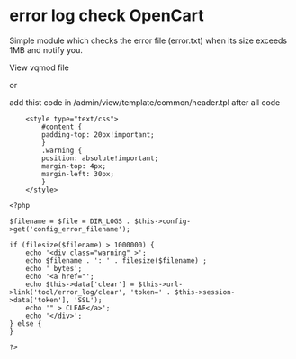 # error log check OpenCart

Simple module which checks the error file (error.txt) when its size exceeds 1MB and notify you.

View vqmod file 

or

add thist code in /admin/view/template/common/header.tpl after all code

		<style type="text/css">
			#content {
			padding-top: 20px!important;
			}
			.warning {
			position: absolute!important;
			margin-top: 4px;
			margin-left: 30px;
			}
		</style>
			
	<?php
	
	$filename = $file = DIR_LOGS . $this->config->get('config_error_filename');
	
	if (filesize($filename) > 1000000) {
		echo '<div class="warning" >';
		echo $filename . ': ' . filesize($filename) ;
		echo ' bytes';
		echo '<a href="';
		echo $this->data['clear'] = $this->url->link('tool/error_log/clear', 'token=' . $this->session->data['token'], 'SSL');
		echo '" > CLEAR</a>';
		echo '</div>';
	} else {
	}
	
	?>
